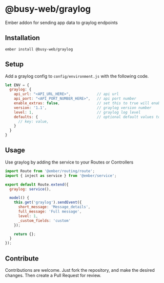 # @busy-web/graylog

Ember addon for sending app data to graylog endpoints

## Installation

```ember install @busy-web/graylog```

## Setup

Add a graylog config to `config/environment.js` with the following code.

```javascript
let ENV = {
  graylog: {
    api_url: "<API_URL_HERE>",            // api url
    api_port: "<API_PORT_NUMBER_HERE>",	  // api port number
    enable_extras: false,                 // set this to true will enable platform, model, os_version, and manufacturer to send an all calls.
    version: '1.1',                       // graylog version number
    level: 1,                             // graylog log level
    defaults: {                           // optional default values to send on all calls.
      // key: value,
    }
  }
}
```

## Usage

Use graylog by adding the service to your Routes or Controllers

```javascript
import Route from '@ember/routing/route';
import { inject as service } from '@ember/service';

export default Route.extend({
  graylog: service(),

  model() {
    this.get('graylog').sendEvent({
      short_message: 'Message_details',
      full_message: 'Full message',
      level: 1,
      _custom_fields: 'custom'
    });

    return {};
  }
});
```

## Contribute

Contributions are welcome. Just fork the repository, and make the desired changes. Then create a Pull Request for review.
